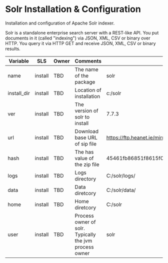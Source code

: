 # Solr Installation & Configuration

Installation and configuration of Apache Solr indexer.

Solr is a standalone enterprise search server with a REST-like API. You put documents in it (called "indexing") via JSON, XML, CSV or binary over HTTP. You query it via HTTP GET and receive JSON, XML, CSV or binary results.

| Variable | SLS | Owner | Comments | Default | env1 | env2 |
|----------|-----|-------|----------|---------|------|------|
| name | install | TBD | The name of the package | solr | |
| install_dir | install | TBD |Location of installation | c:/solr | |
| ver | install | TBD | The version of solr to install| 7.7.3 | |
| url | install | TBD | Download base URL of sip file| https://ftp.heanet.ie/mirrors/www.apache.org/dist/lucene/solr/ ||
| hash | install | TBD | The has value of the zip file| 45461fb86851f8615f02dbc89a942facdd13ab9ca0d984eaf35ec1ed2cef653af738320945749c3130d27d5581a1f0ede34bdaf1ca9afbd4f9a631432d6ada58 | |
| logs | install | TBD | Logs directory | C:/solr/logs/ | |
| data | install | TBD | Data diretcory | C:/solr/data/ | |
| home | install | TBD | Home diretcory | C:/solr | |
| user | install | TBD | Process owner of solr. Typically the jvm process owner | solr | |

